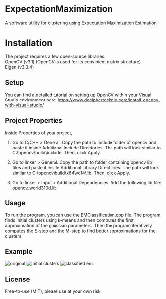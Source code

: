 # ExpectationMaximization
A software utility for clustering using Expectation Maximization Estimation

# Installation
The project requires a few open-source libraries:</br>
OpenCV (v3.1) (OpenCV is used for its convinient matrix structure)</br>
Eigen (v3.3.4)

## Setup
You can find a detailed tutorial on setting up OpenCV within your Visual Studio environment here:
https://www.deciphertechnic.com/install-opencv-with-visual-studio/

## Project Properties
Inside Properties of your project,

1. Go to C/C++ > General. Copy the path to include folder of opencv and paste it inside Additional Include Directories. The path will look similar to C:\opencv\build\include. Then, click Apply.

2. Go to linker > General. Copy the path to folder containing opencv  lib files and paste it inside Additional Library Directories. The path will look similar to C:\opencv\build\x64\vc14\lib. Then, click Apply.

3. Go to linker > Input > Additional Dependencies. Add the following lib file: opencv_world310d.lib

## Usage
To run the program, you can use the EMClassification.cpp file. The program finds initial clusters using k-means and then computes the first approximation of the gaussian parameters. Then the program iteratively computes the E-step and the M-step to find better approximations for the clusters.

## Example
![original](https://user-images.githubusercontent.com/33495209/51443375-e51c3480-1cb5-11e9-8c5c-1e38405de24f.png)
![initial clusters](https://user-images.githubusercontent.com/33495209/51443378-ee0d0600-1cb5-11e9-86b9-bae5fe9d8215.png)
![classified em](https://user-images.githubusercontent.com/33495209/51443381-f402e700-1cb5-11e9-822e-8266b8a934fd.png)

## License
Free-to-use (MIT), please use at your own risk

